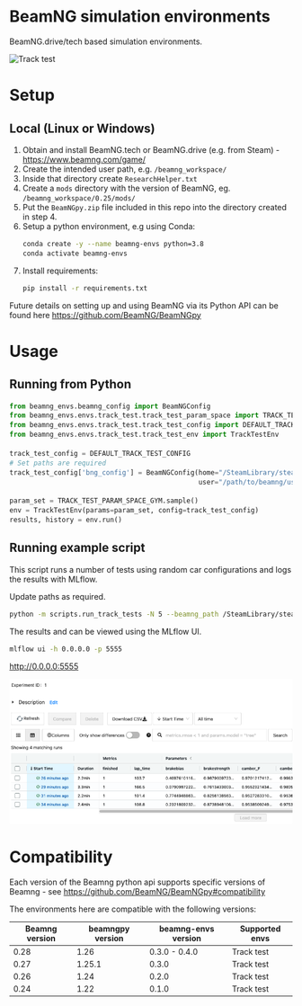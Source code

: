 # BeamNG simulation environments

BeamNG.drive/tech based simulation environments.

![Track test](images/readme_example.gif)

# Setup

## Local (Linux or Windows)

1. Obtain and install BeamNG.tech or BeamNG.drive (e.g. from Steam) - https://www.beamng.com/game/
2. Create the intended user path, e.g. ```/beamng_workspace/```
3. Inside that directory create ```ResearchHelper.txt```
4. Create a ```mods``` directory with the version of BeamNG, eg. ```/beamng_workspace/0.25/mods/```
5. Put the ```BeamNGpy.zip``` file included in this repo into the directory created in step 4.
6. Setup a python environment, e.g using Conda:
   ```bash 
   conda create -y --name beamng-envs python=3.8
   conda activate beamng-envs
   ```
7. Install requirements:
   ```bash
   pip install -r requirements.txt
   ```

Future details on setting up and using BeamNG via its Python API can be found here https://github.com/BeamNG/BeamNGpy

# Usage

## Running from Python

````python
from beamng_envs.beamng_config import BeamNGConfig
from beamng_envs.envs.track_test.track_test_param_space import TRACK_TEST_PARAM_SPACE_GYM
from beamng_envs.envs.track_test.track_test_config import DEFAULT_TRACK_TEST_CONFIG
from beamng_envs.envs.track_test.track_test_env import TrackTestEnv

track_test_config = DEFAULT_TRACK_TEST_CONFIG
# Set paths are required
track_test_config['bng_config'] = BeamNGConfig(home="/SteamLibrary/steamapps/common/BeamNG.drive",
                                               user="/path/to/beamng/user/workspace/from/setup/above")

param_set = TRACK_TEST_PARAM_SPACE_GYM.sample()
env = TrackTestEnv(params=param_set, config=track_test_config)
results, history = env.run()
````

## Running example script

This script runs a number of tests using random car configurations and logs the results with MLflow.

Update paths as required.

```bash
python -m scripts.run_track_tests -N 5 --beamng_path /SteamLibrary/steamapps/common/BeamNG.drive --beamng_user_path /beamng_workspace/
```

The results and can be viewed using the MLflow UI.

```bash
mlflow ui -h 0.0.0.0 -p 5555
```

http://0.0.0.0:5555

![MLflow UI example](images/mlflow_example.png)

# Compatibility

Each version of the Beamng python api supports specific versions of Beamng -
see https://github.com/BeamNG/BeamNGpy#compatibility

The environments here are compatible with the following versions:

| Beamng version | beamngpy version | beamng-envs version | Supported envs |
|----------------|------------------|---------------------|----------------|
| 0.28           | 1.26             | 0.3.0 - 0.4.0       | Track test     |
| 0.27           | 1.25.1           | 0.3.0               | Track test     |
| 0.26           | 1.24             | 0.2.0               | Track test     |
| 0.24           | 1.22             | 0.1.0               | Track test     |
